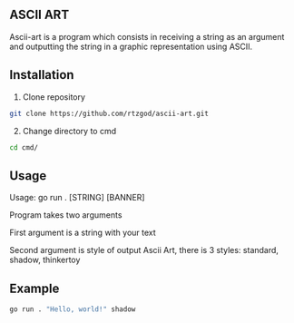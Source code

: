 ## **ASCII ART**
Ascii-art is a program which consists in receiving a string as an argument and outputting the string in a graphic representation using ASCII.
## Installation
1. Clone repository
```bash
git clone https://github.com/rtzgod/ascii-art.git
```
2. Change directory to cmd
```bash
cd cmd/
```
## Usage

Usage: go run . [STRING] [BANNER]

Program takes two arguments

First argument is a string with your text

Second argument is style of output Ascii Art, there is 3 styles: standard, shadow, thinkertoy

## Example
```bash
go run . "Hello, world!" shadow
```
